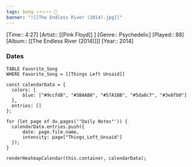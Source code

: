 ```yaml
---
tags: Song ⭐⭐⭐⭐⭐ 💛
banner: "![[The Endless River (2014).jpg]]"
---
```

[Time:: 4:27]
[Artist:: [[Pink Floyd]] ]
[Genre:: Psychedelic]
[Played:: 88]
[Album:: [[The Endless River (2014)]]]
[Year:: 2014]
### Dates
````dataview
TABLE Favorite_Song
WHERE Favorite_Song = [[Things Left Unsaid]]
````

  ```dataviewjs
const calendarData = { 
	colors: { 
		blue: ["#9ccfd8", "#5BAAB8", "#57A1BB", "#5da8c7", "#3e8fb0"] 
	}, 
	entries: [] 
}; 

for (let page of dv.pages('"Daily Notes"')) { 
	calendarData.entries.push({ 
		date: page.file.name, 
		intensity: page["Things_Left_Unsaid"]
	}); 
} 

renderHeatmapCalendar(this.container, calendarData);
```
